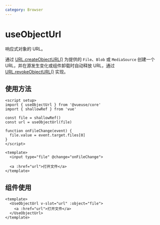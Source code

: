 ```yaml
---
category: Browser
---
```


# useObjectUrl

响应式对象的 URL。

通过 [URL.createObjectURL()](https://developer.mozilla.org/en-US/docs/Web/API/URL/createObjectURL) 为提供的 `File`、`Blob` 或 `MediaSource` 创建一个 URL，并在源发生变化或组件卸载时自动释放 URL，通过 [URL.revokeObjectURL()](https://developer.mozilla.org/en-US/docs/Web/API/URL/revokeObjectURL) 实现。

## 使用方法

```vue
<script setup>
import { useObjectUrl } from '@vueuse/core'
import { shallowRef } from 'vue'

const file = shallowRef()
const url = useObjectUrl(file)

function onFileChange(event) {
  file.value = event.target.files[0]
}
</script>

<template>
  <input type="file" @change="onFileChange">

  <a :href="url">打开文件</a>
</template>
```

## 组件使用

```vue
<template>
  <UseObjectUrl v-slot="url" :object="file">
    <a :href="url">打开文件</a>
  </UseObjectUrl>
</template>
```
